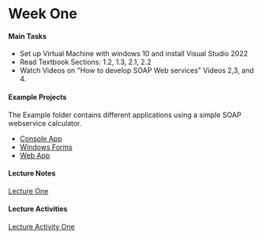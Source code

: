 # Week One 

#### Main Tasks 
* Set up Virtual Machine with windows 10 and install Visual Studio 2022 
* Read Textbook Sections: 1.2, 1.3, 2.1, 2.2 
* Watch Videos on "How to develop SOAP Web services" Videos 2,3, and 4. 

#### Example Projects 
The Example folder contains different applications using a simple SOAP webservice calculator.
* [Console App](https://github.com/berrios96sean/CSE-445/tree/main/Week_One/Examples/mathClient)
* [Windows Forms](https://github.com/berrios96sean/CSE-445/tree/main/Week_One/Examples/WindowsFormsSOAPClient)
* [Web App](https://github.com/berrios96sean/CSE-445/tree/main/Week_One/Examples/mathSOAPService)

#### Lecture Notes 
[Lecture One](https://github.com/berrios96sean/CSE-445/blob/main/Week_One/Lecture_One_Notes.txt)</br>

#### Lecture Activities 
[Lecture Activity One](https://github.com/berrios96sean/CSE-445/tree/main/Week_One/Lecture_Activity_One)<br/>
